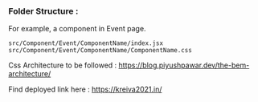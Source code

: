 ### Folder Structure :

For example, a component in Event page.

```
src/Component/Event/ComponentName/index.jsx  
src/Component/Event/ComponentName/ComponentName.css
```
Css Architecture to be followed : https://blog.piyushpawar.dev/the-bem-architecture/

Find deployed link here : https://kreiva2021.in/

